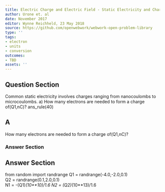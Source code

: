 ```yaml
---
title: Electric Charge and Electric Field - Static Electricity and Charge
author: Urone et. al
date: November 2017
editor: Wynne Reichheld, 23 May 2018
source: https://github.com/openwebwork/webwork-open-problem-library
type: ''
tags:
- electron
- units
- conversion
outcomes:
- TBD
assets: ''
---
```


## Question Section 

Common static electricity involves charges ranging from nanocoulombs to microcoulombs. 
a)  How many electrons are needed to form a charge of(Q1,nC)?
ans_rule(40)

## A
 How many electrons are needed to form a charge of(Q1,nC)?
### Answer Section


## Answer Section

from random import randrange
Q1 = randrange(-4.0,-2.0,0.1)    
Q2 = randrange(0.1,2.0,0.1)      
N1 = -(Q1)*(10**10)/1.6 
N2 = (Q2)*(10**13)/1.6